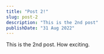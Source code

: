 ```yaml
---
title: "Post 2!"
slug: post-2
description: "This is the 2nd post"
publishDate: "31 Aug 2022"
---
```


This is the 2nd post. How exciting.
